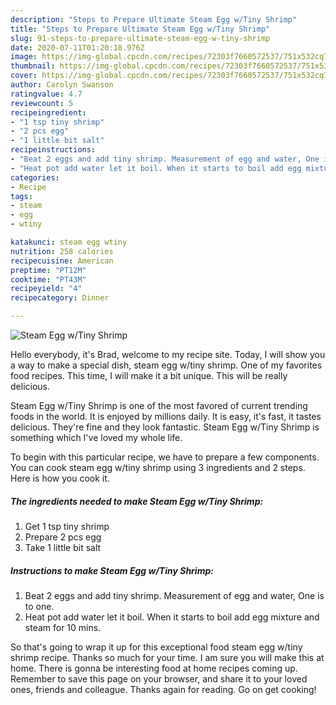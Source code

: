 ```yaml
---
description: "Steps to Prepare Ultimate Steam Egg w/Tiny Shrimp"
title: "Steps to Prepare Ultimate Steam Egg w/Tiny Shrimp"
slug: 91-steps-to-prepare-ultimate-steam-egg-w-tiny-shrimp
date: 2020-07-11T01:20:18.976Z
image: https://img-global.cpcdn.com/recipes/72303f7660572537/751x532cq70/steam-egg-wtiny-shrimp-recipe-main-photo.jpg
thumbnail: https://img-global.cpcdn.com/recipes/72303f7660572537/751x532cq70/steam-egg-wtiny-shrimp-recipe-main-photo.jpg
cover: https://img-global.cpcdn.com/recipes/72303f7660572537/751x532cq70/steam-egg-wtiny-shrimp-recipe-main-photo.jpg
author: Carolyn Swanson
ratingvalue: 4.7
reviewcount: 5
recipeingredient:
- "1 tsp tiny shrimp"
- "2 pcs egg"
- "1 little bit salt"
recipeinstructions:
- "Beat 2 eggs and add tiny shrimp. Measurement of egg and water, One is to one."
- "Heat pot add water let it boil. When it starts to boil add egg mixture and steam for 10 mins."
categories:
- Recipe
tags:
- steam
- egg
- wtiny

katakunci: steam egg wtiny 
nutrition: 258 calories
recipecuisine: American
preptime: "PT12M"
cooktime: "PT43M"
recipeyield: "4"
recipecategory: Dinner

---
```



![Steam Egg w/Tiny Shrimp](https://img-global.cpcdn.com/recipes/72303f7660572537/751x532cq70/steam-egg-wtiny-shrimp-recipe-main-photo.jpg)

Hello everybody, it's Brad, welcome to my recipe site. Today, I will show you a way to make a special dish, steam egg w/tiny shrimp. One of my favorites food recipes. This time, I will make it a bit unique. This will be really delicious.

Steam Egg w/Tiny Shrimp is one of the most favored of current trending foods in the world. It is enjoyed by millions daily. It is easy, it's fast, it tastes delicious. They're fine and they look fantastic. Steam Egg w/Tiny Shrimp is something which I've loved my whole life.




To begin with this particular recipe, we have to prepare a few components. You can cook steam egg w/tiny shrimp using 3 ingredients and 2 steps. Here is how you cook it.

<!--inarticleads1-->

##### The ingredients needed to make Steam Egg w/Tiny Shrimp:

1. Get 1 tsp tiny shrimp
1. Prepare 2 pcs egg
1. Take 1 little bit salt




<!--inarticleads2-->

##### Instructions to make Steam Egg w/Tiny Shrimp:

1. Beat 2 eggs and add tiny shrimp. Measurement of egg and water, One is to one.
1. Heat pot add water let it boil. When it starts to boil add egg mixture and steam for 10 mins.




So that's going to wrap it up for this exceptional food steam egg w/tiny shrimp recipe. Thanks so much for your time. I am sure you will make this at home. There is gonna be interesting food at home recipes coming up. Remember to save this page on your browser, and share it to your loved ones, friends and colleague. Thanks again for reading. Go on get cooking!
